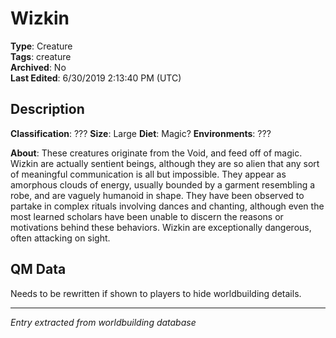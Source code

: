 # Wizkin

**Type**: Creature  
**Tags**: creature  
**Archived**: No  
**Last Edited**: 6/30/2019 2:13:40 PM (UTC)

## Description
**Classification**:
???
**Size**:
Large
**Diet**:
Magic?
**Environments**:
???

**About**:
These creatures originate from the Void, and feed off of magic. Wizkin are actually sentient beings, although they are so alien that any sort of meaningful communication is all but impossible. They appear as amorphous clouds of energy, usually bounded by a garment resembling a robe, and are vaguely humanoid in shape. They have been observed to partake in complex rituals involving dances and chanting, although even the most learned scholars have been unable to discern the reasons or motivations behind these behaviors. Wizkin are exceptionally dangerous, often attacking on sight.

## QM Data
Needs to be rewritten if shown to players to hide worldbuilding details.

---
*Entry extracted from worldbuilding database*
